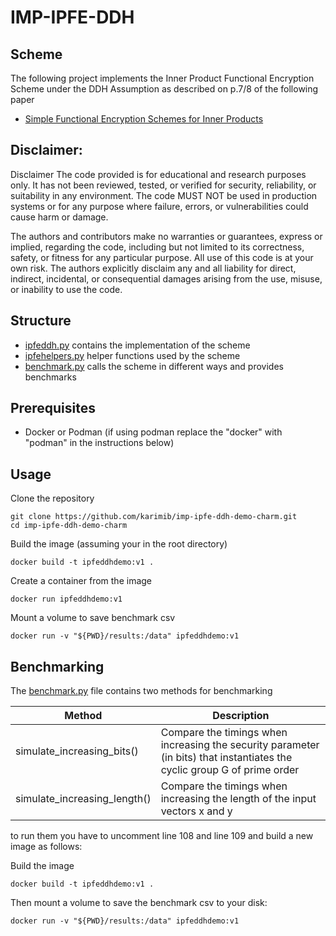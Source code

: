 # IMP-IPFE-DDH

## Scheme

The following project implements the Inner Product Functional Encryption Scheme under the DDH Assumption as described on p.7/8 of the following paper

* [Simple Functional Encryption Schemes for Inner Products](https://eprint.iacr.org/2015/017)

## Disclaimer:
Disclaimer
The code provided is for educational and research purposes only. It has not been reviewed, tested, or verified for security, reliability, or suitability in any environment. The code MUST NOT be used in production systems or for any purpose where failure, errors, or vulnerabilities could cause harm or damage.

The authors and contributors make no warranties or guarantees, express or implied, regarding the code, including but not limited to its correctness, safety, or fitness for any particular purpose. All use of this code is at your own risk. The authors explicitly disclaim any and all liability for direct, indirect, incidental, or consequential damages arising from the use, misuse, or inability to use the code.

## Structure

* [ipfeddh.py](./ipfeddh.py) contains the implementation of the scheme
* [ipfehelpers.py](./ipfehelpers.py) helper functions used by the scheme
* [benchmark.py](./benchmark.py) calls the scheme in different ways and provides benchmarks

## Prerequisites

* Docker or Podman (if using podman replace the "docker" with "podman" in the instructions below)

## Usage

Clone the repository

```shell
git clone https://github.com/karimib/imp-ipfe-ddh-demo-charm.git
cd imp-ipfe-ddh-demo-charm
```

Build the image (assuming your in the root directory)

```shell
docker build -t ipfeddhdemo:v1 .
```

Create a container from the image

```shell
docker run ipfeddhdemo:v1 
```

Mount a volume to save benchmark csv

````shell
docker run -v "${PWD}/results:/data" ipfeddhdemo:v1 
````

## Benchmarking

The [benchmark.py](./benchmark.py) file contains two methods for benchmarking

| Method | Description |
| --- | --- |
| simulate_increasing_bits() | Compare the timings when increasing the security parameter (in bits) that instantiates the cyclic group G of prime order |
| simulate_increasing_length() | Compare the timings when increasing the length of the input vectors x and y|

to run them you have to uncomment line 108 and line 109 and build a new image as follows:

Build the image

```shell
docker build -t ipfeddhdemo:v1 .
```

Then mount a volume to save the benchmark csv to your disk:

````shell
docker run -v "${PWD}/results:/data" ipfeddhdemo:v1 
````
